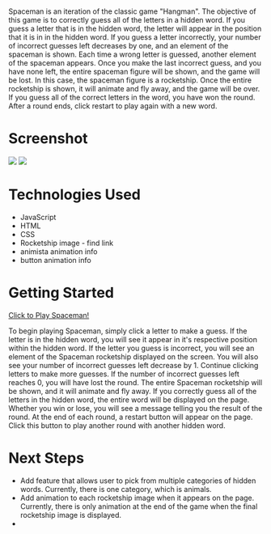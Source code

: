 # <Spaceman>
Spaceman is an iteration of the classic game "Hangman". The objective of this game is to correctly guess all of the letters in a hidden word. If you guess a letter that is in the hidden word, the letter will appear in the position that it is in in the hidden word. If you guess a letter incorrectly, your number of incorrect guesses left decreases by one, and an element of the spaceman is shown. Each time a wrong letter is guessed, another element of the spaceman appears. Once you make the last incorrect guess, and you have none left, the entire spaceman figure will be shown, and the game will be lost. In this case, the spaceman figure is a rocketship. Once the entire rocketship is shown, it will animate and fly away, and the game will be over. If you guess all of the correct letters in the word, you have won the round. After a round ends, click restart to play again with a new word.

# Screenshot

<img src="url to your image on imgur">
<img src="url to your image on imgur">

# Technologies Used

- JavaScript
- HTML
- CSS
- Rocketship image - find link
- animista animation info
- button animation info

# Getting Started

[Click to Play Spaceman!](https://mbalzano19.github.io/Spaceman/)

To begin playing Spaceman, simply click a letter to make a guess. If the letter is in the hidden word, you will see it appear in it's respective position within the hidden word. If the letter you guess is incorrect, you will see an element of the Spaceman rocketship displayed on the screen. You will also see your number of incorrect guesses left decrease by 1. Continue clicking letters to make more guesses. If the number of incorrect guesses left reaches 0, you will have lost the round. The entire Spaceman rocketship will be shown, and it will animate and fly away. If you correctly guess all of the letters in the hidden word, the entire word will be displayed on the page. Whether you win or lose, you will see a message telling you the result of the round. At the end of each round, a restart button will appear on the page. Click this button to play another round with another hidden word.

# Next Steps

- Add feature that allows user to pick from multiple categories of hidden words. Currently, there is one category, which is animals.
- Add animation to each rocketship image when it appears on the page. Currently, there is only animation at the end of the game when the final rocketship image is displayed.
- 